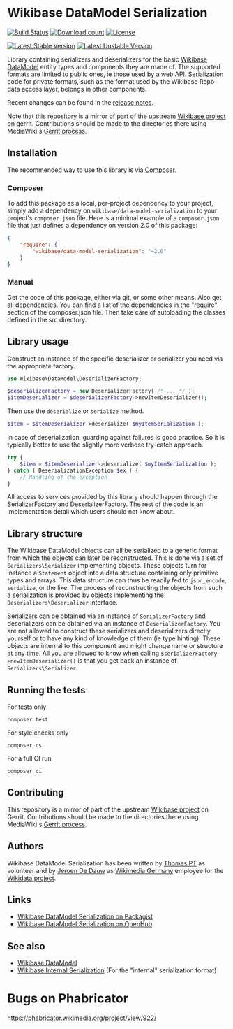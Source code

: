 # Wikibase DataModel Serialization

[![Build Status](https://github.com/wmde/WikibaseDataModelSerialization/actions/workflows/lint-and-test.yaml/badge.svg?branch=master)](https://github.com/wmde/WikibaseDataModelSerialization/actions/workflows/lint-and-test.yaml)
[![Download count](https://poser.pugx.org/wikibase/data-model-serialization/d/total.png)](https://packagist.org/packages/wikibase/data-model-serialization)
[![License](https://poser.pugx.org/wikibase/data-model-serialization/license.svg)](https://packagist.org/packages/wikibase/data-model-serialization)

[![Latest Stable Version](https://poser.pugx.org/wikibase/data-model-serialization/version.png)](https://packagist.org/packages/wikibase/data-model-serialization)
[![Latest Unstable Version](https://poser.pugx.org/wikibase/data-model-serialization/v/unstable.svg)](//packagist.org/packages/wikibase/data-model-serialization)

Library containing serializers and deserializers for the basic
[Wikibase DataModel](https://github.com/wmde/WikibaseDataModel) entity types and components they are
made of.
The supported formats are limited to public ones, ie those used by a web API.
Serialization code for private formats, such as the format used by the Wikibase
Repo data access layer, belongs in other components.

Recent changes can be found in the [release notes](RELEASE-NOTES.md).

Note that this repository is a mirror of part of the upstream [Wikibase project](https://gerrit.wikimedia.org/r/plugins/gitiles/mediawiki/extensions/Wikibase/+/refs/heads/master/lib/packages/wikibase/data-model-serialization/) on gerrit.
Contributions should be made to the directories there using MediaWiki's [Gerrit process](https://www.mediawiki.org/wiki/Gerrit).

## Installation

The recommended way to use this library is via [Composer](http://getcomposer.org/).

### Composer

To add this package as a local, per-project dependency to your project, simply add a
dependency on `wikibase/data-model-serialization` to your project's `composer.json` file.
Here is a minimal example of a `composer.json` file that just defines a dependency on
version 2.0 of this package:

```json
{
	"require": {
		"wikibase/data-model-serialization": "~2.0"
	}
}
```

### Manual

Get the code of this package, either via git, or some other means. Also get all dependencies.
You can find a list of the dependencies in the "require" section of the composer.json file.
Then take care of autoloading the classes defined in the src directory.

## Library usage

Construct an instance of the specific deserializer or serializer you need via the appropriate factory.

```php
use Wikibase\DataModel\DeserializerFactory;

$deserializerFactory = new DeserializerFactory( /* ... */ );
$itemDeserializer = $deserializerFactory->newItemDeserializer();
```

Then use the `deserialize` or `serialize` method.

```php
$item = $itemDeserializer->deserialize( $myItemSerialization );
```

In case of deserialization, guarding against failures is good practice.
So it is typically better to use the slightly more verbose try-catch approach.

```php
try {
	$item = $itemDeserializer->deserialize( $myItemSerialization );
} catch ( DeserializationException $ex ) {
	// Handling of the exception
}
```

All access to services provided by this library should happen through the
SerializerFactory and DeserializerFactory. The rest of the code is an implementation
detail which users should not know about.

## Library structure

The Wikibase DataModel objects can all be serialized to a generic format from which the objects
can later be reconstructed. This is done via a set of `Serializers\Serializer` implementing objects.
These objects turn for instance a `Statement` object into a data structure containing only primitive
types and arrays. This data structure can thus be readily fed to `json_encode`, `serialize`, or the
like. The process of reconstructing the objects from such a serialization is provided by
objects implementing the `Deserializers\Deserializer` interface.

Serializers can be obtained via an instance of `SerializerFactory` and deserializers can be obtained
via an instance of `DeserializerFactory`. You are not allowed to construct these serializers and
deserializers directly yourself or to have any kind of knowledge of them (ie type hinting). These
objects are internal to this component and might change name or structure at any time. All you
are allowed to know when calling `$serializerFactory->newItemDeserializer()` is that you get back
an instance of `Serializers\Serializer`.

## Running the tests

For tests only

    composer test

For style checks only

	composer cs

For a full CI run

	composer ci

## Contributing

This repository is a mirror of part of the upstream [Wikibase project](https://gerrit.wikimedia.org/r/plugins/gitiles/mediawiki/extensions/Wikibase/+/refs/heads/master/lib/packages/wikibase/data-model-serialization/) on Gerrit.
Contributions should be made to the directories there using MediaWiki's [Gerrit process](https://www.mediawiki.org/wiki/Gerrit).

## Authors

Wikibase DataModel Serialization has been written by [Thomas PT](https://github.com/Tpt) as volunteer
and by [Jeroen De Dauw](https://www.EntropyWins.wtf) as
[Wikimedia Germany](https://wikimedia.de) employee for the [Wikidata project](https://wikidata.org/).

## Links

* [Wikibase DataModel Serialization on Packagist](https://packagist.org/packages/wikibase/data-model-serialization)
* [Wikibase DataModel Serialization on OpenHub](https://www.openhub.net/p/WikibaseDataModelSerialization)

## See also

* [Wikibase DataModel](https://github.com/wmde/WikibaseDataModel)
* [Wikibase Internal Serialization](https://github.com/wmde/WikibaseInternalSerialization) (For the "internal" serialization format)

# Bugs on Phabricator

https://phabricator.wikimedia.org/project/view/922/
